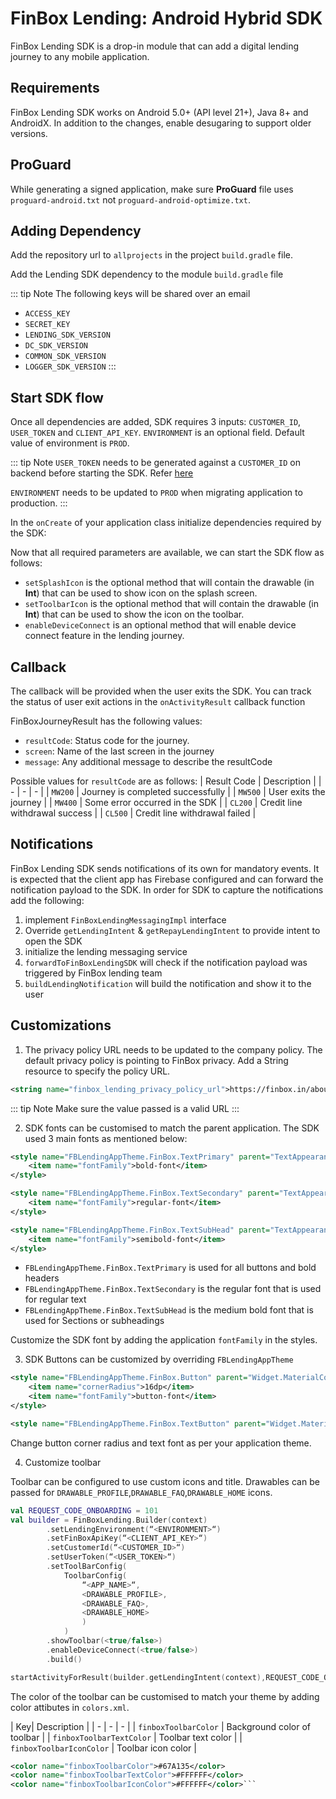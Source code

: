 # FinBox Lending: Android Hybrid SDK

FinBox Lending SDK is a drop-in module that can add a digital lending journey to any mobile application.

## Requirements

FinBox Lending SDK works on Android 5.0+ (API level 21+), Java 8+ and AndroidX. In addition to the changes, enable desugaring to support older versions.

<CodeSwitcher :languages="{kotlin:'Kotlin',groovy:'Groovy'}">
<template v-slot:kotlin>

```kotlin
android {
    ...
    defaultConfig {
        ...
        // Minimum 5.0+ devices
        minSdkVersion(21)
        ...
    }
    ...
    compileOptions {
        // Flag to enable support for the new language APIs
        coreLibraryDesugaringEnabled = true
        // Sets Java compatibility to Java 8
        sourceCompatibility = JavaVersion.VERSION_1_8
        targetCompatibility = JavaVersion.VERSION_1_8
    }
    // For Kotlin projects
    kotlinOptions {
        jvmTarget = "1.8"
    }
}

dependencies {
    coreLibraryDesugaring("com.android.tools:desugar_jdk_libs:1.1.5")
}
```

</template>
<template v-slot:groovy>

```groovy
android {
    ...
    defaultConfig {
        ...
        // Minimum 5.0+ devices
        minSdkVersion 21
        ...
    }
    ...
    compileOptions {
        // Flag to enable support for the new language APIs
        coreLibraryDesugaringEnabled true
        // Sets Java compatibility to Java 8
        sourceCompatibility JavaVersion.VERSION_1_8
        targetCompatibility JavaVersion.VERSION_1_8
    }
    // For Kotlin projects
    kotlinOptions {
        jvmTarget = "1.8"
    }
}

dependencies {
    coreLibraryDesugaring 'com.android.tools:desugar_jdk_libs:1.1.5'
}
```

</template>
</CodeSwitcher>

## ProGuard

While generating a signed application, make sure **ProGuard** file uses `proguard-android.txt` not `proguard-android-optimize.txt`.

<CodeSwitcher :languages="{kotlin:'Kotlin',groovy:'Groovy'}">
<template v-slot:kotlin>

```kotlin
proguardFiles(getDefaultProguardFile("proguard-android.txt"), "proguard-rules.pro")
```

</template>
<template v-slot:groovy>

```groovy
proguardFiles getDefaultProguardFile('proguard-android.txt'), 'proguard-rules.pro'
```

</template>
</CodeSwitcher>

## Adding Dependency

Add the repository url to `allprojects` in the project `build.gradle` file.

<CodeSwitcher :languages="{kotlin:'Kotlin',groovy:'Groovy'}">
<template v-slot:kotlin>

```kotlin
maven {
    setUrl("s3://risk-manager-android-sdk/artifacts")
    credentials(AwsCredentials::class) {
        accessKey = <ACCESS_KEY>
        secretKey = <SECRET_KEY>
    }
    content {
        includeGroup("in.finbox")
        includeGroup("in.finbox.lending")
    }
}
```

</template>
<template v-slot:groovy>

```groovy
maven {
    url "s3://risk-manager-android-sdk/artifacts"
    credentials(AwsCredentials) {
        accessKey = <ACCESS_KEY>
        secretKey = <SECRET_KEY>
    }
    content {
        includeGroup("in.finbox")
        includeGroup("in.finbox.lending")
    }
}
```

</template>
</CodeSwitcher>

Add the Lending SDK dependency to the module `build.gradle` file

<CodeSwitcher :languages="{kotlin:'Kotlin',groovy:'Groovy'}">
<template v-slot:kotlin>

```kotlin
implementation ("in.finbox.lending:hybrid:<LENDING_SDK_VERSION>:release@aar") {
    exclude("in.finbox", "mobileriskmanager")
    exclude("in.finbox", "common")
    exclude("in.finbox", "logger")
    isTransitive = true
}
implementation("in.finbox:mobileriskmanager:<DC_SDK_VERSION>:parent-release@aar") {
    isTransitive = true
}
implementation("in.finbox:common:<COMMON_SDK_VERSION>:release@aar") {
    transitive = true
}

implementation("in.finbox:logger:<LOGGER_SDK_VERSION>:release@aar") {
    transitive = true
}
```

</template>
<template v-slot:groovy>

```groovy
implementation ("in.finbox.lending:hybrid:<LENDING_SDK_VERSION>:release@aar") {
    exclude group: 'in.finbox', module: 'mobileriskmanager'
    exclude group: 'in.finbox', module: 'common'
    exclude group: 'in.finbox', module: 'logger'
    transitive = true
}
implementation('in.finbox:mobileriskmanager:<DC_SDK_VERSION>:parent-release@aar') {
    transitive = true
}
implementation("in.finbox:common:<COMMON_SDK_VERSION>:release@aar") {
    transitive = true
}
implementation("in.finbox:logger:<LOGGER_SDK_VERSION>:release@aar") {
    transitive = true
}
```

</template>
</CodeSwitcher>

::: tip Note
The following keys will be shared over an email

- `ACCESS_KEY`
- `SECRET_KEY`
- `LENDING_SDK_VERSION`
- `DC_SDK_VERSION`
- `COMMON_SDK_VERSION`
- `LOGGER_SDK_VERSION`
  :::

## Start SDK flow

Once all dependencies are added, SDK requires 3 inputs: `CUSTOMER_ID`, `USER_TOKEN` and `CLIENT_API_KEY`.
`ENVIRONMENT` is an optional field. Default value of environment is `PROD`.

::: tip Note
`USER_TOKEN` needs to be generated against a `CUSTOMER_ID` on backend before starting the SDK. Refer [here](/middleware/sourcing-rest-api.html#generate-token)

`ENVIRONMENT` needs to be updated to `PROD` when migrating application to production.
:::

In the `onCreate` of your application class initialize dependencies required by the SDK:

<CodeSwitcher :languages="{kotlin:'Kotlin',java:'Java'}">
<template v-slot:kotlin>

```kotlin
CoreApp.initDi(this)
```

</template>
<template v-slot:java>

```java
CoreApp.Companion.initDi(this)
```

</template>
</CodeSwitcher>

Now that all required parameters are available, we can start the SDK flow as follows:

<CodeSwitcher :languages="{kotlin:'Kotlin',java:'Java'}">
<template v-slot:kotlin>

```kotlin
val REQUEST_CODE_ONBOARDING = 101
val builder = FinBoxLending.Builder(context)
    .setLendingEnvironment("<ENVIRONMENT>")
    .setCustomerId("<CUSTOMER_ID>")
    .setFinBoxApiKey("<CLIENT_API_KEY>")
    .setUserToken("<USER_TOKEN>")
    .setSplashIcon(<DRAWABLE>)
    .setToolbarIcon(<DRAWABLE>)
    .enableDeviceConnect(<true/false>)
    .build()

startActivityForResult(
    builder.getLendingIntent(context),
    REQUEST_CODE_ONBOARDING
)
```

</template>
<template v-slot:java>

```java
private String REQUEST_CODE_ONBOARDING = 101;
FinBoxLending builder = FinBoxLending.Builder(context)
    .setLendingEnvironment(<ENVIRONMENT>)
    .setCustomerId(<CUSTOMER_ID>)
    .setFinBoxApiKey(<CLIENT_API_KEY>)
    .setUserToken(<USER_TOKEN>)
    .setSplashIcon(<DRAWABLE>)
    .setToolbarIcon(<DRAWABLE>)
    .enableDeviceConnect(<true/false>)
    .build();

startActivityForResult(
 builder.getLendingIntent(getContext()),
 REQUEST_CODE_ONBOARDING
)

```

</template>
</CodeSwitcher>

- `setSplashIcon` is the optional method that will contain the drawable (in **Int**) that can be used to show icon on the splash screen.
- `setToolbarIcon` is the optional method that will contain the drawable (in **Int**) that can be used to show the icon on the toolbar.
- `enableDeviceConnect` is an optional method that will enable device connect feature in the lending journey.

## Callback

The callback will be provided when the user exits the SDK. You can track the status of user exit actions in the `onActivityResult` callback function

<CodeSwitcher :languages="{kotlin:'Kotlin',java:'Java'}">
<template v-slot:kotlin>

```kotlin
override fun onActivityResult(requestCode: Int, resultCode: Int, data: Intent?) {
    super.onActivityResult(requestCode, resultCode, data)
    if (requestCode == REQUEST_CODE_ONBOARDING) {
        val result = data.extras.getParcelable<FinBoxJourneyResult>(FINBOX_JOURNEY_RESULT)
        // callback when user exits the flow, intent data has information holding users state
    }
}
```

</template>
<template v-slot:java>

```java
import static in.finbox.lending.core.constants.ConstantKt.FINBOX_JOURNEY_RESULT;
import static in.finbox.lending.core.constants.ConstantKt.FINBOX_RESULT_CODE_ERROR;
import static in.finbox.lending.core.constants.ConstantKt.FINBOX_RESULT_CODE_SUCCESS;


@Override
protected void onActivityResult(int requestCode, int resultCode, @Nullable Intent data) {
    super.onActivityResult(requestCode, resultCode, data);
    if (data != null && data.getExtras() != null) {
        FinBoxJourneyResult result = data.getExtras().getParcelable(FINBOX_JOURNEY_RESULT);
        if (result.getResultCode().equals(FINBOX_RESULT_CODE_SUCCESS)) {

        } else if (result.getResultCode().equals(FINBOX_RESULT_CODE_ERROR)) {

        } else if (result.getResultCode().equals(FINBOX_RESULT_CODE_ERROR)) {

        }
    }
}
```

</template>
</CodeSwitcher>

FinBoxJourneyResult has the following values:

- `resultCode`: Status code for the journey.
- `screen`: Name of the last screen in the journey
- `message`: Any additional message to describe the resultCode

Possible values for `resultCode` are as follows:
| Result Code | Description |
| - | - | - |
| `MW200` | Journey is completed successfully |
| `MW500` | User exits the journey |
| `MW400` | Some error occurred in the SDK |
| `CL200` | Credit line withdrawal success |
| `CL500` | Credit line withdrawal failed |

## Notifications

FinBox Lending SDK sends notifications of its own for mandatory events. It is expected that the client app has Firebase configured and can forward the notification payload to the SDK. In order for SDK to capture the notifications add the following:

1. implement `FinBoxLendingMessagingImpl` interface
2. Override `getLendingIntent` & `getRepayLendingIntent` to provide intent to open the SDK
3. initialize the lending messaging service
4. `forwardToFinBoxLendingSDK` will check if the notification payload was triggered by FinBox lending team
5. `buildLendingNotification` will build the notification and show it to the user

<CodeSwitcher :languages="{kotlin:'Kotlin',java:'Java'}">
<template v-slot:kotlin>

```kotlin

class SampleMessService: FirebaseMessagingService(), FinBoxLendingMessagingImpl {

    override fun onMessageReceived(remoteMessage: RemoteMessage) {
        super.onMessageReceived(remoteMessage)
        FinBoxLendingMessagingService.initLendingMessagingService(this)
        //.... Client app level logic
        if (remoteMessage.data.isNotEmpty()) {
            if (FinBoxLendingMessagingService.forwardToFinBoxLendingSDK(remoteMessage.data)) {
                FinBoxLendingMessagingService.buildLendingNotification(applicationContext, remoteMessage)
            } else {
                // Show client app notification
            }
        }
    }

    override fun getLendingIntent(): PendingIntent {
        val intent = generateFinBoxLending().getLendingIntent(applicationContext)
        // Create the TaskStackBuilder
        return PendingIntent.getActivity(
            this,
            REQUEST_CODE_NOTIFICATION_LOAN_STATUS,
            intent,
            PendingIntent.FLAG_IMMUTABLE or PendingIntent.FLAG_UPDATE_CURRENT
        )
    }

    //Common builder object to start lending SDK
    private fun generateFinBoxLending(): FinBoxLending {
        val builder = FinBoxLending.Builder(applicationContext)
            .setLendingEnvironment(<ENVIRONMENT>)
            .setFinBoxApiKey("<CLIENT_API_KEY>")
            .setCustomerId("<CUSTOMER_ID>")
            .setUserToken("<USER_TOKEN>")
            .build()
        return builder
    }
}

```

</template>
<template v-slot:java>

```java
class SampleMessService extends FirebaseMessagingService implements FinBoxLendingMessagingImpl {

    @Override
    public void onMessageReceived(@NonNull RemoteMessage remoteMessage) {
        super.onMessageReceived(remoteMessage);
        FinBoxLendingMessagingService.INSTANCE.initLendingMessagingService(this);
        //.... Client app level logic
        if(!remoteMessage.getData().isEmpty()) {
            if (FinBoxLendingMessagingService.INSTANCE.forwardToFinBoxLendingSDK(remoteMessage.getData())) {
                FinBoxLendingMessagingService.INSTANCE.buildLendingNotification(getApplicationContext(), remoteMessage);
            } else {
                // Show app notification
            }
        }
    }

    @NotNull
    @Override
    public PendingIntent getLendingIntent() {
        Intent intent = generateFinBoxLending().getLendingIntent(getApplicationContext());
        return PendingIntent.getActivity(
                this,
                REQUEST_CODE_NOTIFICATION_LOAN_STATUS,
                intent,
                PendingIntent.FLAG_IMMUTABLE | PendingIntent.FLAG_UPDATE_CURRENT
        );
    }

    //Common builder object to start lending SDK
    private FinBoxLending generateFinBoxLending() {
        FinBoxLending builder = null;
        try {
            builder = new FinBoxLending.Builder(getApplicationContext())
                    .setLendingEnvironment(<ENVIRONMENT>)
                    .setFinBoxApiKey("<CLIENT_API_KEY>")
                    .setCustomerId("<CUSTOMER_ID>")
                    .setUserToken("<USER_TOKEN>")
                    .build();
        } catch (Exception e) {
            e.printStackTrace();
        }
        return builder;
    }
}

```

</template>
</CodeSwitcher>
 
## Customizations

1. The privacy policy URL needs to be updated to the company policy. The default privacy policy is pointing to FinBox privacy. Add a String resource to specify the policy URL.

```xml
<string name="finbox_lending_privacy_policy_url">https://finbox.in/about/privacy</string>
```

::: tip Note
Make sure the value passed is a valid URL
:::

2. SDK fonts can be customised to match the parent application. The SDK used 3 main fonts as mentioned below:

```xml
<style name="FBLendingAppTheme.FinBox.TextPrimary" parent="TextAppearance.AppCompat">
    <item name="fontFamily">bold-font</item>
</style>

<style name="FBLendingAppTheme.FinBox.TextSecondary" parent="TextAppearance.AppCompat">
    <item name="fontFamily">regular-font</item>
</style>

<style name="FBLendingAppTheme.FinBox.TextSubHead" parent="TextAppearance.AppCompat">
    <item name="fontFamily">semibold-font</item>
</style>
```

- `FBLendingAppTheme.FinBox.TextPrimary` is used for all buttons and bold headers
- `FBLendingAppTheme.FinBox.TextSecondary` is the regular font that is used for regular text
- `FBLendingAppTheme.FinBox.TextSubHead` is the medium bold font that is used for Sections or subheadings

Customize the SDK font by adding the application `fontFamily` in the styles.

3. SDK Buttons can be customized by overriding `FBLendingAppTheme`

```xml
<style name="FBLendingAppTheme.FinBox.Button" parent="Widget.MaterialComponents.Button">
    <item name="cornerRadius">16dp</item>
    <item name="fontFamily">button-font</item>
</style>

<style name="FBLendingAppTheme.FinBox.TextButton" parent="Widget.MaterialComponents.Button.TextButton"></style>
```

Change button corner radius and text font as per your application theme.

4. Customize toolbar

Toolbar can be configured to use custom icons and title. Drawables can be passed for `DRAWABLE_PROFILE`,`DRAWABLE_FAQ`,`DRAWABLE_HOME` icons.

```kotlin
val REQUEST_CODE_ONBOARDING = 101
val builder = FinBoxLending.Builder(context)
        .setLendingEnvironment(“<ENVIRONMENT>“)
        .setFinBoxApiKey(“<CLIENT_API_KEY>“)
        .setCustomerId(“<CUSTOMER_ID>“)
        .setUserToken(“<USER_TOKEN>“)
        .setToolBarConfig(
            ToolbarConfig(
                “<APP_NAME>“,
                <DRAWABLE_PROFILE>,
                <DRAWABLE_FAQ>,
                <DRAWABLE_HOME>
                )
            )
        .showToolbar(<true/false>)
        .enableDeviceConnect(<true/false>)
        .build()

startActivityForResult(builder.getLendingIntent(context),REQUEST_CODE_ONBOARDING)
```

The color of the toolbar can be customised to match your theme by adding color attibutes in `colors.xml`.

| Key| Description |
| - | - | - |
| `finboxToolbarColor` | Background color of toolbar |
| `finboxToolbarTextColor` | Toolbar text color |
| `finboxToolbarIconColor` | Toolbar icon color |

````xml
<color name="finboxToolbarColor">#67A135</color>
<color name="finboxToolbarTextColor">#FFFFFF</color>
<color name="finboxToolbarIconColor">#FFFFFF</color>```
````
